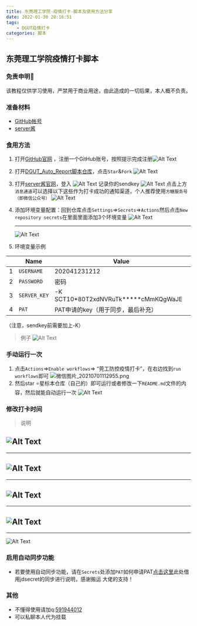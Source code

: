 ```yaml
---
title: 东莞理工学院-疫情打卡-脚本及使用方法分享
date: 2022-01-30 20:16:51
tags:
    - DGUT疫情打卡
categories: 脚本
---
```


## 东莞理工学院疫情打卡脚本 

### 免责申明🤣
    
该教程仅供学习使用，严禁用于商业用途，由此造成的一切后果，本人概不负责。

### 准备材料

- [GitHub帐号](https://github.com) 
- [server酱](https://sct.ftqq.com/)

### 食用方法
1. 打开[GitHub官网](https://github.com) ，注册一个GitHub账号，按照提示完成注册![Alt Text](https://ae02.alicdn.com/kf/Ha9b2f3c156bb4a5ba8e2d8b0c14d3226a.png) 

1. 打开[DGUT_Auto_Report脚本仓库](https://github.com/Bertramoon/DGUT_Auto_Report)，点击`Star`&`Fork`
   ![Alt Text](https://ae04.alicdn.com/kf/H1fe9df80a4ff4fd09408a3e5f665a711E.png)

1. 打开[server酱官网](https://sct.ftqq.com/)，登入
   ![Alt Text](https://ae05.alicdn.com/kf/Ha414f9f751a148219aaae424d7b664fcG.png) 
   记录你的sendkey
   ![Alt Text](https://ae03.alicdn.com/kf/H87f5f0a1c06942699e5a27b0919baab2v.png) 
    点击上方`消息通道`可以选择以下这些作为打卡成功的通知渠道，个人推荐使用`方糖服务号（即微信公众号）`
   ![Alt Text](https://ae01.alicdn.com/kf/H186ecd73a2854439ad2fba24194eee1a2.png) 

1. 添加环境变量配置：回到仓库点击`Settings`=>`Secrets`=>`Actions`然后点击`New repository secrets`在里面里面添加3个环境变量
    ![Alt Text](https://ae05.alicdn.com/kf/Hbbb7056184d14ad2a84533646830b715O.png)
    
    ***
    ![Alt Text](https://ae01.alicdn.com/kf/Hc0b81c919df34e6fab54161a96b9e472I.png)
 1. 环境变量示例

 |   | Name | Value |
 | - | - | - |
 |1| `USERNAME` | 202041231212|
 |2| `PASSWORD` | 密码 |
 |3| `SERVER_KEY`| -K SCT10*80T2xdNVRuTk*****cMmKQgWaJE |
 |4| `PAT`      | PAT申请的key（用于同步，最后补充） |
 （注意，sendkey前需要加上-K）
>例子
![Alt Text](https://ae01.alicdn.com/kf/H70eafc7e5bc2421c92749915f9878313e.png)


### 手动运行一次

1. 点击`Actions`=>`Enable workflows`=> “莞工防控疫情打卡”，在右边找到`run workflows`即可
![微信图片_20210701112955.png](https://i.loli.net/2021/07/05/HVXImoLlkNyu6Mr.png)
1. 然后star ⭐星标本仓库（自己的）即可运行或者修改一下`README.md`文件的内容，然后就能自动运行一次
![Alt Text](https://ae02.alicdn.com/kf/Hde2a1891204c4caf8371ac28a9915dc5E.png)

### 修改打卡时间
>说明

![Alt Text](https://ae03.alicdn.com/kf/H00868c0ede0b4c49a9da8bcfee8fb8c5g.png)
---
---
![Alt Text](https://ae05.alicdn.com/kf/H21f62be667b243bbbacf172c264e5c5em.png)
---
---
![Alt Text](https://ae04.alicdn.com/kf/H8e31285f1d804b4692637281efaa257fT.png)
---
---
![Alt Text](https://ae05.alicdn.com/kf/H2f31cad22d214467a9d14bfc36ec9186D.png)
---
---
![Alt Text](https://ae03.alicdn.com/kf/H7d65f5973d0f44e4a1e30716ac55d38dA.png)

### 启用自动同步功能

- 若要使用自动同步功能，请在`Secrets`处添加`PAT`如何申请PAT[点击这里](https://gitee.com/miranda0111/JDscret/blob/main/backup/reposync.md)此处借用jdsecret的同步进行说明，感谢搬运 大佬的支持！

### 其他

- 不懂得使用请加q:[591944012](https://im.qq.com/index)
- 可以私聊本人代为挂载